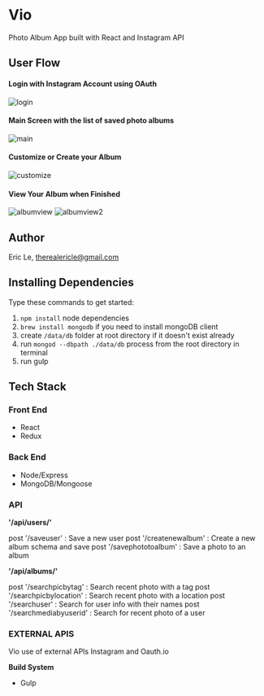 # Vio
Photo Album App built with React and Instagram API

## User Flow

#### Login with Instagram Account using OAuth

![login](https://github.com/leeric92/vio/blob/master/images/login.png)

#### Main Screen with the list of saved photo albums
![main](https://github.com/leeric92/vio/blob/master/images/main.png)

#### Customize or Create your Album
![customize](https://github.com/leeric92/vio/blob/master/images/customize.png)


#### View Your Album when Finished
![albumview](https://github.com/leeric92/vio/blob/master/images/albumdetail.png)
![albumview2](https://github.com/leeric92/vio/blob/master/images/albumdetail2.png)

## Author
Eric Le, therealericle@gmail.com

## Installing Dependencies
Type these commands to get started:

1. `npm install` node dependencies
2. `brew install mongodb` if you need to install mongoDB client
3. create `/data/db` folder at root directory if it doesn't exist already
4. run `mongod --dbpath ./data/db` process from the root directory in terminal
5. run gulp
## Tech Stack

### Front End

- React
- Redux

### Back End

- Node/Express
- MongoDB/Mongoose

### API

**'/api/users/'**

  post '/saveuser'         : Save a new user
  post '/createnewalbum'   : Create a new album schema and save
  post '/savephototoalbum' : Save a photo to an album 

**'/api/albums/'**

  post '/searchpicbytag'         : Search recent photo with a tag
  post '/searchpicbylocation'    : Search recent photo with a location
  post '/searchuser'             : Search for user info with their names
  post '/searchmediabyuserid'    : Search for recent photo of a user

### EXTERNAL APIS

Vio use of external APIs Instagram and Oauth.io

**Build System**

- Gulp


